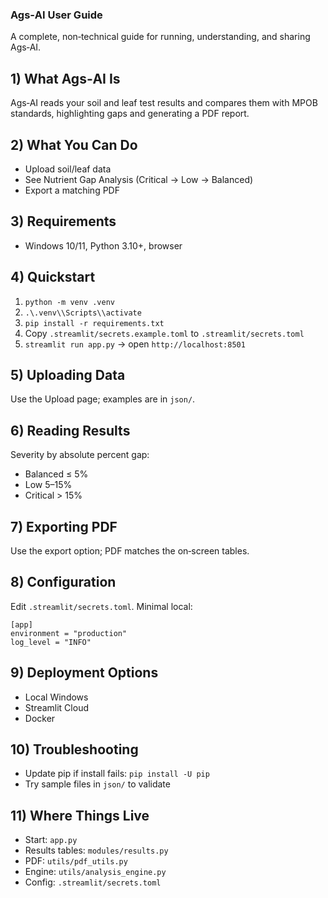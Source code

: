 ### Ags‑AI User Guide
A complete, non‑technical guide for running, understanding, and sharing Ags‑AI.

## 1) What Ags‑AI Is
Ags‑AI reads your soil and leaf test results and compares them with MPOB standards, highlighting gaps and generating a PDF report.

## 2) What You Can Do
- Upload soil/leaf data
- See Nutrient Gap Analysis (Critical → Low → Balanced)
- Export a matching PDF

## 3) Requirements
- Windows 10/11, Python 3.10+, browser

## 4) Quickstart
1. `python -m venv .venv`
2. `.\.venv\\Scripts\\activate`
3. `pip install -r requirements.txt`
4. Copy `.streamlit/secrets.example.toml` to `.streamlit/secrets.toml`
5. `streamlit run app.py` → open `http://localhost:8501`

## 5) Uploading Data
Use the Upload page; examples are in `json/`.

## 6) Reading Results
Severity by absolute percent gap:
- Balanced ≤ 5%
- Low 5–15%
- Critical > 15%

## 7) Exporting PDF
Use the export option; PDF matches the on‑screen tables.

## 8) Configuration
Edit `.streamlit/secrets.toml`. Minimal local:
```
[app]
environment = "production"
log_level = "INFO"
```

## 9) Deployment Options
- Local Windows
- Streamlit Cloud
- Docker

## 10) Troubleshooting
- Update pip if install fails: `pip install -U pip`
- Try sample files in `json/` to validate

## 11) Where Things Live
- Start: `app.py`
- Results tables: `modules/results.py`
- PDF: `utils/pdf_utils.py`
- Engine: `utils/analysis_engine.py`
- Config: `.streamlit/secrets.toml`
